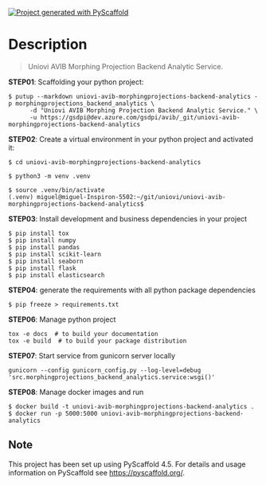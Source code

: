 <!-- These are examples of badges you might want to add to your README:
     please update the URLs accordingly

[![Built Status](https://api.cirrus-ci.com/github/<USER>/uniovi-avib-morphingprojections-backend-analytics.svg?branch=main)](https://cirrus-ci.com/github/<USER>/uniovi-avib-morphingprojections-backend-analytics)
[![ReadTheDocs](https://readthedocs.org/projects/uniovi-avib-morphingprojections-backend-analytics/badge/?version=latest)](https://uniovi-avib-morphingprojections-backend-analytics.readthedocs.io/en/stable/)
[![Coveralls](https://img.shields.io/coveralls/github/<USER>/uniovi-avib-morphingprojections-backend-analytics/main.svg)](https://coveralls.io/r/<USER>/uniovi-avib-morphingprojections-backend-analytics)
[![PyPI-Server](https://img.shields.io/pypi/v/uniovi-avib-morphingprojections-backend-analytics.svg)](https://pypi.org/project/uniovi-avib-morphingprojections-backend-analytics/)
[![Conda-Forge](https://img.shields.io/conda/vn/conda-forge/uniovi-avib-morphingprojections-backend-analytics.svg)](https://anaconda.org/conda-forge/uniovi-avib-morphingprojections-backend-analytics)
[![Monthly Downloads](https://pepy.tech/badge/uniovi-avib-morphingprojections-backend-analytics/month)](https://pepy.tech/project/uniovi-avib-morphingprojections-backend-analytics)
[![Twitter](https://img.shields.io/twitter/url/http/shields.io.svg?style=social&label=Twitter)](https://twitter.com/uniovi-avib-morphingprojections-backend-analytics)
-->

[![Project generated with PyScaffold](https://img.shields.io/badge/-PyScaffold-005CA0?logo=pyscaffold)](https://pyscaffold.org/)

# Description

> Uniovi AVIB Morphing Projection Backend Analytic Service.

**STEP01**: Scaffolding your python project:

```
$ putup --markdown uniovi-avib-morphingprojections-backend-analytics -p morphingprojections_backend_analytics \
      -d "Uniovi AVIB Morphing Projection Backend Analytic Service." \
      -u https://gsdpi@dev.azure.com/gsdpi/avib/_git/uniovi-avib-morphingprojections-backend-analytics
```

**STEP02**: Create a virtual environment in your python project and activated it:

```
$ cd uniovi-avib-morphingprojections-backend-analytics

$ python3 -m venv .venv 

$ source .venv/bin/activate
(.venv) miguel@miguel-Inspiron-5502:~/git/uniovi/uniovi-avib-morphingprojections-backend-analytics$
```

**STEP03**: Install development and business dependencies in your project

```
$ pip install tox
$ pip install numpy
$ pip install pandas
$ pip install scikit-learn
$ pip install seaborn
$ pip install flask
$ pip install elasticsearch
```

**STEP04**: generate the requirements with all python package dependencies
```
$ pip freeze > requirements.txt
```

**STEP06**: Manage python project
```
tox -e docs  # to build your documentation
tox -e build  # to build your package distribution
```

**STEP07**: Start service from gunicorn server locally
```
gunicorn --config gunicorn_config.py --log-level=debug 'src.morphingprojections_backend_analytics.service:wsgi()'
```

**STEP08**: Manage docker images and run

```
$ docker build -t uniovi-avib-morphingprojections-backend-analytics .
$ docker run -p 5000:5000 uniovi-avib-morphingprojections-backend-analytics
```

<!-- pyscaffold-notes -->

## Note

This project has been set up using PyScaffold 4.5. For details and usage
information on PyScaffold see https://pyscaffold.org/.

